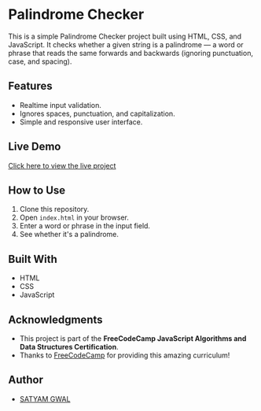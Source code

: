# Palindrome Checker
This is a simple Palindrome Checker project built using HTML, CSS, and JavaScript. 
It checks whether a given string is a palindrome — a word or phrase that reads the same forwards and backwards (ignoring punctuation, case, and spacing).

## Features
- Realtime input validation.
- Ignores spaces, punctuation, and capitalization.
- Simple and responsive user interface.

## Live Demo
[Click here to view the live project](https://satyamgwal-fullstack.github.io/Palindrome-checker/)

## How to Use
1. Clone this repository.
2. Open `index.html` in your browser.
3. Enter a word or phrase in the input field.
4. See whether it's a palindrome.

## Built With
- HTML
- CSS
- JavaScript

## Acknowledgments
- This project is part of the **FreeCodeCamp JavaScript Algorithms and Data Structures Certification**.
- Thanks to [FreeCodeCamp](https://www.freecodecamp.org/) for providing this amazing curriculum!

## Author
- [SATYAM GWAL](https://github.com/SatyamGwal-FullStack)
